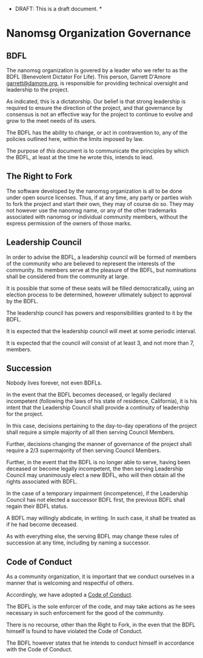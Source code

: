 * DRAFT: This is a draft document. *

# Nanomsg Organization Governance

## BDFL

The nanomsg organization is govered by a leader who we refer
to as the BDFL (Benevolent Dictator For Life).  This person,
Garrett D'Amore <garrett@damore.org>, is responsible for providing
technical oversight and leadership to the project.

As indicated, this is a dictatorship.  Our belief is that strong
leadership is required to ensure the direction of the project,
and that governance by consensus is not an effective way for the
project to continue to evolve and grow to the meet needs of its users.

The BDFL has the ability to change, or act in contravention to, any
of the policies outlined here, within the limits imposed by law.

The purpose of *this* document is to communicate the principles by
which the BDFL, at least at the time he wrote this, intends to lead.

## The Right to Fork

The software developed by the nanomsg organization is all to be done
under open source licenses.  Thus, if at any time, any party or parties
wish to fork the project and start their own, they may of course do so.
They may not however use the nanomsg name, or any of the other trademarks
associated with nanomsg or individual community members, without the
express permission of the owners of those marks.

## Leadership Council

In order to advise the BDFL, a leadership council will be formed of
members of the community who are believed to represent the interests
of the community.  Its members serve at the pleasure of the BDFL, but
nominations shall be considered from the community at large.

It is possible that some of these seats will be filled democratically,
using an election process to be determined, however ultimately subject
to approval by the BDFL.

The leadership council has powers and responsibilities granted to it
by the BDFL.

It is expected that the leadership council will meet at some periodic
interval.

It is expected that the council will consist of at least 3, and not more
than 7, members.

## Succession

Nobody lives forever, not even BDFLs.

In the event that the BDFL becomes deceased, or legally declared incompetent
(following the laws of his state of residence, California), it is his
intent that the Leadership Council shall provide a continuity of leadership
for the project.

In this case, decisions pertaining to the day-to-day operations of the
project shall require a simple majority of all then serving Council Members.

Further, decisions changing the manner of governance of the project
shall require a 2/3 supermajority of then serving Council Members.

Further, in the event that the BDFL is no longer able to serve, having
been deceased or become legally incompetent, the then serving Leadership
Council may unanimously elect a new BDFL, who will then obtain all the
rights associated with BDFL.

In the case of a temporary impairment (incompetence), if the Leadership
Council has not elected a successor BDFL first, the previous BDFL shall
regain their BDFL status.

A BDFL may willingly abdicate, in writing.
In such case, it shall be treated as if he had become deceased.

As with everything else, the serving BDFL may change these rules of succession
at any time, including by naming a successor.

## Code of Conduct

As a community organization, it is important that we conduct ourselves
in a manner that is welcoming and respectful of others.

Accordingly, we have adopted a [Code of Conduct](./CODE_OF_CONDUCT.md).

The BDFL is the sole enforcer of the code, and may take actions as he
sees necessary in such enforcement for the good of the community.

There is no recourse, other than the Right to Fork, in the even that the
BDFL himself is found to have violated the Code of Conduct.

The BDFL however states that he intends to conduct himself in accordance
with the Code of Conduct.
